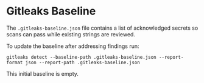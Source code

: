 # Gitleaks Baseline

The `.gitleaks-baseline.json` file contains a list of acknowledged secrets so scans can pass while existing strings are reviewed.

To update the baseline after addressing findings run:

```
gitleaks detect --baseline-path .gitleaks-baseline.json --report-format json --report-path .gitleaks-baseline.json
```

This initial baseline is empty.
